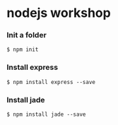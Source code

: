 # nodejs workshop

### Init a folder 
`$ npm init`

### Install express
`$ npm install express --save`

### Install jade
`$ npm install jade --save`

